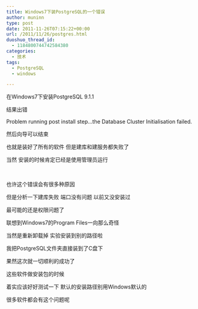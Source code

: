 ```yaml
---
title: Windows7下装PostgreSQL的一个错误
author: muninn
type: post
date: 2011-11-26T07:15:22+00:00
url: /2011/11/26/postgres.html
duoshuo_thread_id:
  - 1184800744742584380
categories:
  - 技术
tags:
  - PostgreSQL
  - windows

---
```

在Windows7下安装PostgreSQL 9.1.1

结果出错

Problem running post install step&#8230;the Database Cluster Initialisation failed.

然后向导可以结束

也就是装好了所有的软件 但是建库和建服务都失败了

当然 安装的时候肯定已经是使用管理员运行

&#160;

也许这个错误会有很多种原因

但是分析一下建库失败 端口没有问题 以前又没安装过

最可能的还是权限问题了

联想到Windows7的Program Files一向那么奇怪

当然是重新卸载掉 实验安装到别的路径啦

我把PostgreSQL文件夹直接装到了C盘下

果然这次就一切顺利的成功了

这些软件做安装包的时候

着实应该好好测试一下 默认的安装路径别用Windows默认的

很多软件都会有这个问题呢
